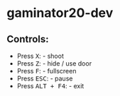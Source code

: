 # gaminator20-dev
 
## Controls: 
* Press <kbd>X</kbd>: - shoot
* Press <kbd>Z</kbd>: - hide / use door
* Press <kbd>F</kbd>: - fullscreen
* Press <kbd>ESC</kbd>: - pause
* Press <kbd>ALT + F4</kbd>: - exit
